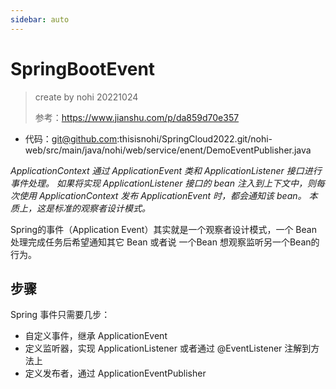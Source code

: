 ```yaml
---
sidebar: auto
---
```

# SpringBootEvent

> create by nohi 20221024
>
> 参考：https://www.jianshu.com/p/da859d70e357

* 代码：git@github.com:thisisnohi/SpringCloud2022.git/nohi-web/src/main/java/nohi/web/service/enent/DemoEventPublisher.java

*ApplicationContext 通过 ApplicationEvent 类和 ApplicationListener 接口进行事件处理。 如果将实现 ApplicationListener 接口的 bean 注入到上下文中，则每次使用 ApplicationContext 发布 ApplicationEvent 时，都会通知该 bean。 本质上，这是标准的观察者设计模式。*

Spring的事件（Application Event）其实就是一个观察者设计模式，一个 Bean 处理完成任务后希望通知其它 Bean 或者说 一个Bean 想观察监听另一个Bean的行为。

## 步骤

Spring 事件只需要几步：

- 自定义事件，继承 ApplicationEvent
- 定义监听器，实现 ApplicationListener 或者通过 @EventListener 注解到方法上
- 定义发布者，通过 ApplicationEventPublisher



